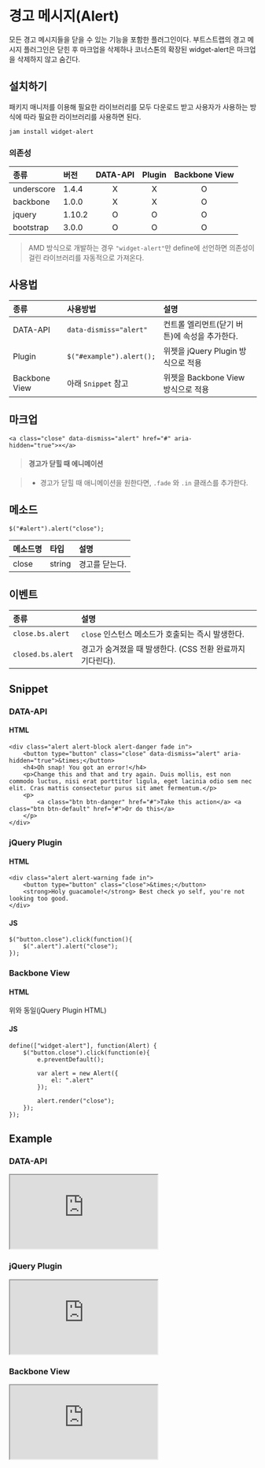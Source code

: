 <!--
{
    "id": 4307,
    "title": "경고 메시지(Alert)",
    "outline": "모든 경고 메시지들을 닫을 수 있는 기능을 포함한 플러그인이다. 부트스트랩의 경고 플러그인은 닫힌 후 마크업을 삭제하나 코너스톤의 확장된 widget-alert은 마크업을 삭제하지 않고 숨긴다.",
    "tags": ["widget", "plugin"],
    "order": [4, 3, 7],
    "thumbnail": "4.3.07.alert.png"
}
-->

# 경고 메시지(Alert)

모든 경고 메시지들을 닫을 수 있는 기능을 포함한 플러그인이다. 부트스트랩의 경고 메시지 플러그인은 닫힌 후 마크업을 삭제하나 코너스톤의 확장된 widget-alert은 마크업을 삭제하지 않고 숨긴다. 

## 설치하기

패키지 매니저를 이용해 필요한 라이브러리를 모두 다운로드 받고 사용자가 사용하는 방식에 따라 필요한 라이브러리를 사용하면 된다.

```
jam install widget-alert
```

### 의존성

종류 | 버전 | DATA-API | Plugin | Backbone View
:-- | :-- | :--: | :--: | :--:
underscore | 1.4.4 | X | X | O
backbone | 1.0.0 | X | X | O
jquery | 1.10.2 | O | O | O
bootstrap | 3.0.0 | O | O | O

> AMD 방식으로 개발하는 경우 `"widget-alert"`만 define에 선언하면 의존성이 걸린 라이브러리를 자동적으로 가져온다.

## 사용법

종류 | 사용방법 | 설명
:-- | :-- | :--
DATA-API | `data-dismiss="alert"` | 컨트롤 엘리먼트(닫기 버튼)에 속성을 추가한다.
Plugin | `$("#example").alert();` | 위젯을 jQuery Plugin 방식으로 적용
Backbone View | 아래 `Snippet` 참고| 위젯을 Backbone View 방식으로 적용

## 마크업

```
<a class="close" data-dismiss="alert" href="#" aria-hidden="true">×</a>
```

> #### 경고가 닫힐 때 에니메이션

> - 경고가 닫힐 때 애니메이션을 원한다면, `.fade` 와 `.in` 클래스를 추가한다.

## 메소드

```
$("#alert").alert("close");
```

메소드명 | 타입 | 설명
:-- | :-- | :--
close | string | 경고를 닫는다.

## 이벤트

종류 | 설명
:-- | :--
`close.bs.alert` | `close` 인스턴스 메소드가 호출되는 즉시 발생한다.
`closed.bs.alert` | 경고가 숨겨졌을 때 발생한다. (CSS 전환 완료까지 기다린다).

## Snippet

### DATA-API

#### HTML

```
<div class="alert alert-block alert-danger fade in">
    <button type="button" class="close" data-dismiss="alert" aria-hidden="true">&times;</button>
    <h4>Oh snap! You got an error!</h4>
    <p>Change this and that and try again. Duis mollis, est non commodo luctus, nisi erat porttitor ligula, eget lacinia odio sem nec elit. Cras mattis consectetur purus sit amet fermentum.</p>
    <p>
        <a class="btn btn-danger" href="#">Take this action</a> <a class="btn btn-default" href="#">Or do this</a>
    </p>
</div>
```

### jQuery Plugin

#### HTML

```
<div class="alert alert-warning fade in">
    <button type="button" class="close">&times;</button>
    <strong>Holy guacamole!</strong> Best check yo self, you're not looking too good.
</div>
```

#### JS

```
$("button.close").click(function(){
    $(".alert").alert("close");
});
```

### Backbone View
#### HTML
위와 동일(jQuery Plugin HTML)
#### JS
```
define(["widget-alert"], function(Alert) {
    $("button.close").click(function(e){
        e.preventDefault();

        var alert = new Alert({
            el: ".alert"
        });

        alert.render("close");
    });
});
```

## Example
### DATA-API
<iframe class="jsbin-livecode" src="http://jsbin.com/igAtEKU/4/embed?html,output"></iframe>

### jQuery Plugin
<iframe class="jsbin-livecode" src="http://jsbin.com/eneSOSe/3/embed?html,js,output"></iframe>

### Backbone View
<iframe class="jsbin-livecode" src="http://jsbin.com/AYeYebo/2/embed?html,js,output"></iframe>


